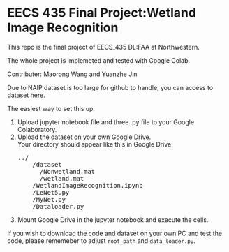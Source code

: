 # EECS 435 Final Project:Wetland Image Recognition

This repo is the final project of EECS_435 DL:FAA at Northwestern.

The whole project is implemeted and tested with Google Colab.

Contributer: Maorong Wang and Yuanzhe Jin

Due to NAIP dataset is too large for github to handle, you can access to dataset [here](https://drive.google.com/open?id=1rzYHHWeeFoArQtmOFaYIB29Gzpo4qUjO).

The easiest way to set this up:

1.  Upload jupyter notebook file and three .py file to your Google Colaboratory.
2.  Upload the dataset on your own Google Drive.  
    Your directory should appear like this in Google Drive:
    <pre>
    ../  
        /dataset  
          /Nonwetland.mat  
          /wetland.mat  
        /WetlandImageRecognition.ipynb  
        /LeNet5.py  
        /MyNet.py  
        /Dataloader.py  
    </pre>
3.  Mount Google Drive in the jupyter notebook and execute the cells.

If you wish to download the code and dataset on your own PC and test the code, please rememeber to adjust `root_path` and `data_loader.py`.
